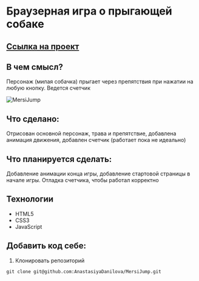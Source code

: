 # Браузерная игра о прыгающей собаке

## [Ссылка на проект](https://mersi-jump.vercel.app/)

## В чем смысл? 

Персонаж (милая собачка) прыгает через препятствия при нажатии на любую кнопку. Ведется счетчик

![MersiJump](https://user-images.githubusercontent.com/93146397/233069268-d92350f2-b25a-4eca-ba0c-b6d2e44fb6cc.png)

## Что сделано: 

Отрисован основной персонаж, трава и препятствие, добавлена анимация движения, добавлен счетчик (работает пока не идеально)

## Что планируется сделать: 

Добавление анимации конца игры, добавление стартовой страницы в начале игры. Отладка счетчика, чтобы работал корректно

## Технологии
* HTML5
* CSS3
* JavaScript

## Добавить код себе:

1. Клонировать репозиторий

```
git clone git@github.com:AnastasiyaDanilova/MersiJump.git
``` 